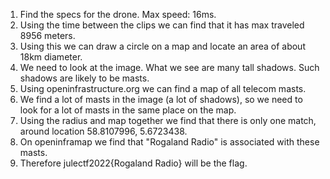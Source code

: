 1. Find the specs for the drone. Max speed: 16ms.
2. Using the time between the clips we can find that it has max traveled 8956 meters.
3. Using this we can draw a circle on a map and locate an area of about 18km diameter.
4. We need to look at the image. What we see are many tall shadows. Such shadows are likely to be masts.
5. Using openinfrastructure.org we can find a map of all telecom masts.
6. We find a lot of masts in the image (a lot of shadows), so we need to look for a lot of masts in the same place on the map.
7. Using the radius and map together we find that there is only one match, around location 58.8107996, 5.6723438.
8. On openinframap we find that "Rogaland Radio" is associated with these masts.
9. Therefore julectf2022{Rogaland Radio} will be the flag.
